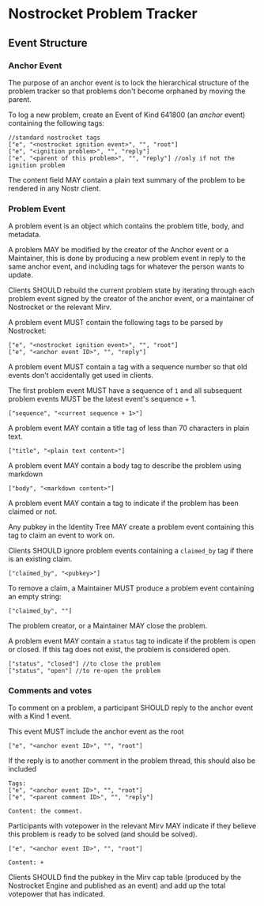 # Nostrocket Problem Tracker

## Event Structure
### Anchor Event
The purpose of an anchor event is to lock the hierarchical structure of the problem tracker so that problems don't become orphaned by moving the parent.

To log a new problem, create an Event of Kind 641800 (an *anchor* event) containing the following tags:  
```
//standard nostrocket tags
["e", "<nostrocket ignition event>", "", "root"]
["e", "<ignition problem>", "", "reply"]
["e", "<parent of this problem>", "", "reply"] //only if not the ignition problem
```

The content field MAY contain a plain text summary of the problem to be rendered in any Nostr client.

### Problem Event
A problem event is an object which contains the problem title, body, and metadata.

A problem MAY be modified by the creator of the Anchor event or a Maintainer, this is done by producing a new problem event in reply to the same anchor event, and including tags for whatever the person wants to update.

Clients SHOULD rebuild the current problem state by iterating through each problem event signed by the creator of the anchor event, or a maintainer of Nostrocket or the relevant Mirv.

A problem event MUST contain the following tags to be parsed by Nostrocket:

``` 
["e", "<nostrocket ignition event>", "", "root"]
["e", "<anchor event ID>", "", "reply"]
```

A problem event MUST contain a tag with a sequence number so that old events don't accidentally get used in clients. 

The first problem event MUST have a sequence of `1` and all subsequent problem events MUST be the latest event's sequence + 1.

``` 
["sequence", "<current sequence + 1>"]
```

A problem event MAY contain a title tag of less than 70 characters in plain text. 

``` 
["title", "<plain text content>"]
```

A problem event MAY contain a body tag to describe the problem using markdown

``` 
["body", "<markdown content>"]
```

A problem event MAY contain a tag to indicate if the problem has been claimed or not.

Any pubkey in the Identity Tree MAY create a problem event containing this tag to claim an event to work on.

Clients SHOULD ignore problem events containing a `claimed_by` tag if there is an existing claim.

```
["claimed_by", "<pubkey>"]
```

To remove a claim, a Maintainer MUST produce a problem event containing an empty string:   
```
["claimed_by", ""]
```

The problem creator, or a Maintainer MAY close the problem.

A problem event MAY contain a `status` tag to indicate if the problem is open or closed. If this tag does not exist, the problem is considered open.


```
["status", "closed"] //to close the problem
["status", "open"] //to re-open the problem
```

### Comments and votes
To comment on a problem, a participant SHOULD reply to the anchor event with a Kind 1 event.

This event MUST include the anchor event as the root
```
["e", "<anchor event ID>", "", "root"]
```

If the reply is to another comment in the problem thread, this should also be included   
```
Tags: 
["e", "<anchor event ID>", "", "root"]
["e", "<parent comment ID>", "", "reply"]

Content: the comment.
```

Participants with votepower in the relevant Mirv MAY indicate if they believe this problem is ready to be solved (and should be solved).

```
["e", "<anchor event ID>", "", "root"]

Content: +
```

Clients SHOULD find the pubkey in the Mirv cap table (produced by the Nostrocket Engine and published as an event) and add up the total votepower that has indicated.